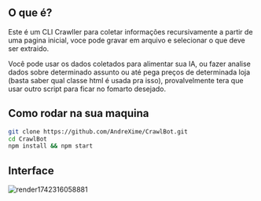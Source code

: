 ## O que é?
Este é um CLI Crawller para coletar informações recursivamente a partir de uma pagina inicial, voce pode gravar em arquivo e selecionar o que deve ser extraido.

Você pode usar os dados coletados para alimentar sua IA, ou fazer analise dados sobre determinado assunto ou até pega preços de determinada loja (basta saber qual classe html é usada pra isso), provalvelmente tera que usar outro script para ficar no fomarto desejado. 

## Como rodar na sua maquina

```bash
git clone https://github.com/AndreXime/CrawlBot.git
cd CrawlBot
npm install && npm start
```

## Interface
![render1742316058881](https://github.com/user-attachments/assets/1e6c3401-1eca-4457-9d65-5a1ed92f8fb9)

